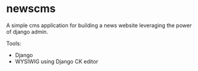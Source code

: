 # newscms

A simple cms application for building a news website leveraging the power of django admin.

Tools:
* Django
* WYSIWIG using Django CK editor